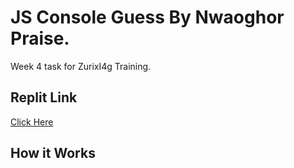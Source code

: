 # JS Console Guess By Nwaoghor Praise.
Week 4 task for ZurixI4g Training.

## Replit Link

[Click Here](https://replit.com/@NwaoghorPraise/js-guess-console)

## How it Works

